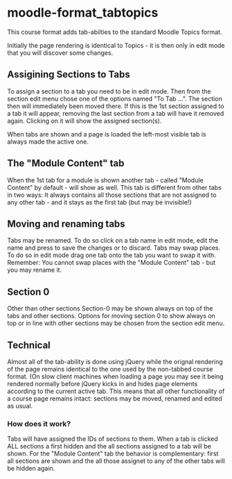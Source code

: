 # moodle-format_tabtopics
This course format adds tab-abilties to the standard Moodle Topics format.

Initially the page rendering is identical to Topics - it is then only in edit mode that you will discover some changes.

Assigining Sections to Tabs
----
To assign a section to a tab you need to be in edit mode. Then from the section edit menu chose one of the options named "To Tab ...". The section then will immediately been moved there.
If this is the 1st section assigned to a tab it will appear, removing the last section from a tab will have it removed again. Clicking on it will show the assigned section(s).

When tabs are shown and a page is loaded the left-most visible tab is always made the active one.

The "Module Content" tab
----
When the 1st tab for a module is shown another tab - called "Module Content" by default - will show as well. This tab is different from other tabs in two ways: 
It always contains all those sections that are not assigned to any other tab - and it stays as the first tab (but may be invisible!)

Moving and renaming tabs
----
Tabs may be renamed. To do so click on a tab name in edit mode, edit the name and press <ENTER> to save the changes or <ESC> to discard.
Tabs may swap places. To do so in edit mode drag one tab onto the tab you want to swap it with. Remember: You cannot swap places with the "Module Content" tab - but you may rename it.

Section 0
----
Other than other sections Section-0 may be shown always on top of the tabs and other sections. Options for moving section 0 to show always on top or in line with other sections may be chosen from the section edit menu.

Technical
---------
Almost all of the tab-ability is done using jQuery while the orignal rendering of the page remains identical to the one used by the non-tabbed course format.
(On slow client machines when loading a page you may see it being rendered normally before jQuery kicks in and hides page elements according to the current active tab.
This means that all other functionality of a course page remains intact: sections may be moved, renamed and edited as usual.
<h3>How does it work? </h3>
Tabs will have assigned the IDs of sections to them. When a tab is clicked ALL sections a first hidden and the all sections assigned to a tab will be shown.
For the "Module Content" tab the behavior is complementary: first all sections are shown and the all those assignet to any of the other tabs will be hidden again.
